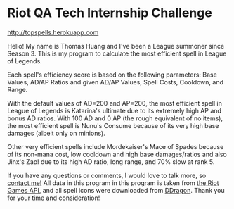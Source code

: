 Riot QA Tech Internship Challenge
==============

http://topspells.herokuapp.com

Hello! My name is Thomas Huang and I've been a League summoner since Season 3. This is my program to calculate the most efficient spell in League of Legends.

Each spell's efficiency score is based on the following parameters: Base Values, AD/AP Ratios and given AD/AP Values, Spell Costs, Cooldown, and Range. 

With the default values of AD=200 and AP=200, the most efficient spell in League of Legends is Katarina's ultimate due to its extremely high AP and bonus AD ratios. With 100 AD and 0 AP (the rough equivalent of no items), the most efficient spell is Nunu's Consume because of its very high base damages (albeit only on minions). 

Other very efficient spells include Mordekaiser's Mace of Spades because of its non-mana cost, low cooldown and high base damages/ratios and also Jinx's Zap! due to its high AD ratio, long range, and 70% slow at rank 5.

If you have any questions or comments, I would love to talk more, so <a href="mailto:thomashuang2016@u.northwestern.edu" target="_blank">contact me!</a> All data in this program in this program is taken from <a href="https://developer.riotgames.com/" target="_blank">the Riot Games API</a>, and all spell icons were downloaded from <a href="http://ec2-174-129-110-117.compute-1.amazonaws.com/tool/" target="_blank">DDragon</a>. Thank you for your time and consideration!